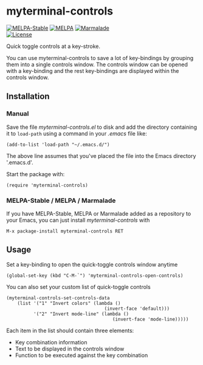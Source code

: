 # myterminal-controls

[![MELPA-Stable](http://stable.melpa.org/packages/myterminal-controls-badge.svg)](http://stable.melpa.org/#/myterminal-controls)
[![MELPA](http://melpa.org/packages/myterminal-controls-badge.svg)](http://melpa.org/#/myterminal-controls)
[![Marmalade](https://img.shields.io/badge/marmalade-available-8A2A8B.svg)](https://marmalade-repo.org/packages/myterminal-controls)  
[![License](https://img.shields.io/badge/LICENSE-GPL%20v3.0-blue.svg)](https://www.gnu.org/licenses/gpl.html)

Quick toggle controls at a key-stroke.

You can use myterminal-controls to save a lot of key-bindings by grouping them into a single controls window. The controls window can be opened with a key-binding and the rest key-bindings are displayed within the controls window.

## Installation

### Manual

Save the file *myterminal-controls.el* to disk and add the directory containing it to `load-path` using a command in your *.emacs* file like:

    (add-to-list 'load-path "~/.emacs.d/")

The above line assumes that you've placed the file into the Emacs directory '.emacs.d'.

Start the package with:

    (require 'myterminal-controls)

### MELPA-Stable / MELPA / Marmalade

If you have MELPA-Stable, MELPA or Marmalade added as a repository to your Emacs, you can just install *myterminal-controls* with

    M-x package-install myterminal-controls RET

## Usage

Set a key-binding to open the quick-toggle controls window anytime

    (global-set-key (kbd "C-M-`") 'myterminal-controls-open-controls)

You can also set your custom list of quick-toggle controls

    (myterminal-controls-set-controls-data
        (list '("1" "Invert colors" (lambda ()
                                        (invert-face 'default)))
              '("2" "Invert mode-line" (lambda ()
                                           (invert-face 'mode-line)))))

Each item in the list should contain three elements:

* Key combination information
* Text to be displayed in the controls window
* Function to be executed against the key combination
